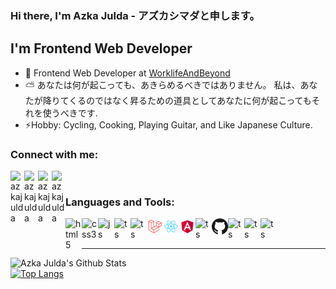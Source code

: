 ### Hi there, I'm Azka Julda - アズカシマダと申します。

## I'm Frontend Web Developer
- 🏢 Frontend Web Developer at [WorklifeAndBeyond][websiteWork]
- ⛅ あなたは何が起こっても、あきらめるべきではありません。 私は、あなたが降りてくるのではなく昇るための道具としてあなたに何が起こってもそれを使うべきです.
- ⚡Hobby: Cycling, Cooking, Playing Guitar, and Like Japanese Culture.


### Connect with me: 

[<img align="left" alt="azkajulda" width="22px" src="https://cdn.jsdelivr.net/npm/simple-icons@3.6.1/icons/linkedin.svg">][linkedin]
[<img align="left" alt="azkajulda" width="22px" src="https://cdn.jsdelivr.net/npm/simple-icons@3.6.1/icons/twitter.svg">][twitter]
[<img align="left" alt="azkajulda" width="22px" src="https://cdn.jsdelivr.net/npm/simple-icons@3.6.1/icons/facebook.svg">][facebook]
[<img align="left" alt="azkajulda" width="22px" src="https://cdn.jsdelivr.net/npm/simple-icons@3.6.1/icons/instagram.svg">][instagram]
<br/>

### Languages and Tools:

[<img align="left" alt="html5" width="26px" src="https://cdn.iconscout.com/icon/free/png-256/html5-40-1175193.png">][html5]
[<img align="left" alt="css3" width="26px" src="https://cdn.iconscout.com/icon/free/png-512/css3-8-1175200.png">][css3]
[<img align="left" alt="js" width="26px" src="https://www.freepnglogos.com/uploads/javascript-png/javascript-vector-logo-yellow-png-transparent-javascript-vector-12.png">][js]
[<img align="left" alt="ts" width="26px" src="https://cdn.iconscout.com/icon/free/png-512/typescript-1174965.png">][ts]
[<img align="left" alt="ts" width="26px" src="https://cdn.iconscout.com/icon/free/png-512/php-2038871-1720084.png">][php]
[<img align="left" alt="ts" width="26px" src="https://raw.githubusercontent.com/github/explore/56a826d05cf762b2b50ecbe7d492a839b04f3fbf/topics/laravel/laravel.png">][laravel]
[<img align="left" alt="ts" width="26px" src="https://raw.githubusercontent.com/github/explore/80688e429a7d4ef2fca1e82350fe8e3517d3494d/topics/react/react.png">][reactjs]
[<img align="left" alt="ts" width="26px" src="https://raw.githubusercontent.com/github/explore/80688e429a7d4ef2fca1e82350fe8e3517d3494d/topics/angular/angular.png">][angular]
[<img align="left" alt="ts" width="26px" src="https://www.freeiconspng.com/uploads/arduino-icon-2.png">][arduino]
[<img align="left" alt="ts" width="26px" src="https://raw.githubusercontent.com/github/explore/78df643247d429f6cc873026c0622819ad797942/topics/github/github.png">][github]
[<img align="left" alt="ts" width="26px" src="https://avatars.githubusercontent.com/u/17189275?s=200&v=4">][apollo]
[<img align="left" alt="ts" width="26px" src="https://upload.wikimedia.org/wikipedia/commons/thumb/9/9a/Visual_Studio_Code_1.35_icon.svg/1200px-Visual_Studio_Code_1.35_icon.svg.png">][vsc]
[<img align="left" alt="ts" width="26px" src="https://icon-library.com/images/postman-icon/postman-icon-6.jpg">][postman]


</br>
</br>

---

[<img align="left" alt="Azka Julda's Github Stats" src="https://github-readme-stats.vercel.app/api?username=azkajulda&show_icon=true&hide_border=true&count_private=true&theme=tokyonight" width="450" />](https://github.com/azkajulda)
[![Top Langs](https://github-readme-stats.vercel.app/api/top-langs/?username=azkajulda&layout=compact&langs_count=8&hide_border=true&count_private=true&theme=tokyonight)](https://github.com/azkajulda)


[websiteWork]: https://www.wlb.co.id/
[linkedin]: https://www.linkedin.com/in/mohamad-azka-julda-suparman-55b08917a/
[twitter]: https://twitter.com/AzkaJulda
[facebook]: https://www.facebook.com/azka.julda.7
[instagram]: https://www.instagram.com/azkajulda/

[html5]: https://github.com/topics/html5
[css3]: https://github.com/topics/css3
[js]: https://www.javascript.com/
[ts]: https://www.typescriptlang.org/
[php]: https://www.php.net/
[laravel]: https://laravel.com/
[reactjs]: https://reactjs.org/
[angular]: https://angular.io/
[arduino]: https://www.arduino.cc/
[github]: https://github.com/
[vsc]: https://code.visualstudio.com/
[postman]: https://www.postman.com/
[apollo]: https://www.apollographql.com/

